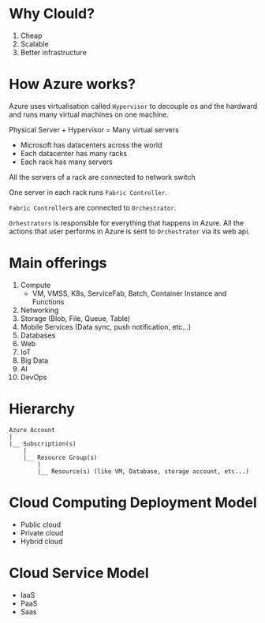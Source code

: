 # Why Clould? 

1. Cheap
2. Scalable
3. Better infrastructure

# How Azure works?

Azure uses virtualisation called `Hypervisor` to decouple os and the hardward and runs many virtual machines on one machine.

Physical Server + Hypervisor = Many virtual servers

* Microsoft has datacenters across the world
* Each datacenter has many racks
* Each rack has many servers

All the servers of a rack are connected to network switch

One server in each rack runs `Fabric Controller`.

`Fabric Controller`s are connected to `Orchestrator`.

`Orhestrators` is responsible for everything that happens in Azure. All the actions that user performs in Azure is sent to `Orchestrator` via its web api.

# Main offerings
1. Compute
    * VM, VMSS, K8s, ServiceFab, Batch, Container Instance and Functions
2. Networking
3. Storage (Blob, File, Queue, Table)
4. Mobile Services (Data sync, push notification, etc...)
5. Databases
6. Web
7. IoT
8. Big Data
9. AI
10. DevOps

# Hierarchy

```
Azure Account
|
|__ Subscription(s)
    |
    |__ Resource Group(s)
        |
        |__ Resource(s) (like VM, Database, storage account, etc...)

```

# Cloud Computing Deployment Model

* Public cloud
* Private cloud
* Hybrid cloud


# Cloud Service Model

* IaaS
* PaaS
* Saas